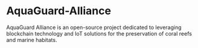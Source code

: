 # AquaGuard-Alliance
AquaGuard Alliance is an open-source project dedicated to leveraging blockchain technology and IoT solutions for the preservation of coral reefs and marine habitats.
